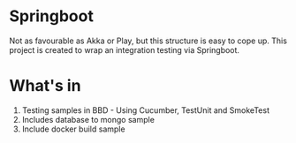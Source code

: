 # Springboot

Not as favourable as Akka or Play, but this structure is easy to cope up. This project is created to wrap an integration testing via Springboot.

# What's in

1. Testing samples in BBD - Using Cucumber, TestUnit and SmokeTest
2. Includes database to mongo sample
3. Include docker build sample
